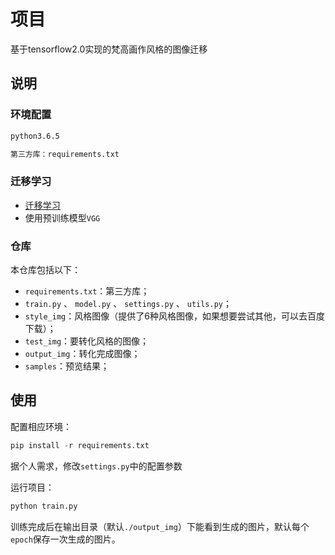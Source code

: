 # 项目

基于tensorflow2.0实现的梵高画作风格的图像迁移

## 说明

### 环境配置

```html
python3.6.5

第三方库：requirements.txt
```

### 迁移学习

- [迁移学习](https://sqdxwz.top/post/nUZlZ-2OR/)
- 使用预训练模型`VGG`

### 仓库

本仓库包括以下：

- `requirements.txt`：第三方库；
- `train.py` 、 `model.py` 、 `settings.py` 、 `utils.py`；
- `style_img`：风格图像（提供了6种风格图像，如果想要尝试其他，可以去百度下载）；
- `test_img`：要转化风格的图像；
- `output_img`：转化完成图像；
- `samples`：预览结果；


## 使用

配置相应环境：
```python
pip install -r requirements.txt
```

据个人需求，修改`settings.py`中的配置参数

运行项目：
```python
python train.py
```

训练完成后在输出目录（默认`./output_img`）下能看到生成的图片，默认每个`epoch`保存一次生成的图片。
